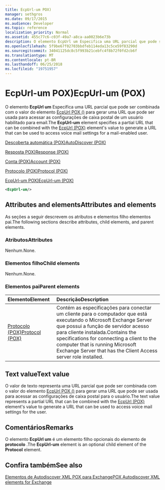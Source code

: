 ```yaml
---
title: EcpUrl-um POX)
manager: sethgros
ms.date: 09/17/2015
ms.audience: Developer
ms.topic: reference
localization_priority: Normal
ms.assetid: 455c77c6-c03f-49a7-a8ca-aa0023b6e73b
description: O elemento EcpUrl um Especifica uma URL parcial que pode ser combinada com o valor do elemento EcpUrl POX () para gerar uma URL que pode ser usada para acessar as configurações de caixa postal de um usuário habilitado para email.
ms.openlocfilehash: 5f9be67f02703bbdfeb114eda13c5ce59f83290d
ms.sourcegitcommit: 34041125dc8c5f993b21cebfc4f8b72f0fd2cb6f
ms.translationtype: MT
ms.contentlocale: pt-BR
ms.lasthandoff: 06/25/2018
ms.locfileid: "19751957"
---
```

# <a name="ecpurl-um-pox"></a><span data-ttu-id="c1fea-103">EcpUrl-um POX)</span><span class="sxs-lookup"><span data-stu-id="c1fea-103">EcpUrl-um (POX)</span></span>

<span data-ttu-id="c1fea-104">O elemento **EcpUrl um** Especifica uma URL parcial que pode ser combinada com o valor do elemento [EcpUrl POX ()](ecpurl-pox.md) para gerar uma URL que pode ser usada para acessar as configurações de caixa postal de um usuário habilitado para email.</span><span class="sxs-lookup"><span data-stu-id="c1fea-104">The **EcpUrl-um** element specifies a partial URL that can be combined with the [EcpUrl (POX)](ecpurl-pox.md) element's value to generate a URL that can be used to access voice mail settings for a mail-enabled user.</span></span> 
  
[<span data-ttu-id="c1fea-105">Descoberta automática (POX)</span><span class="sxs-lookup"><span data-stu-id="c1fea-105">AutoDiscover (POX)</span></span>](autodiscover-pox.md)
  
[<span data-ttu-id="c1fea-106">Resposta POX)</span><span class="sxs-lookup"><span data-stu-id="c1fea-106">Response (POX)</span></span>](response-pox.md)
  
[<span data-ttu-id="c1fea-107">Conta (POX)</span><span class="sxs-lookup"><span data-stu-id="c1fea-107">Account (POX)</span></span>](account-pox.md)
  
[<span data-ttu-id="c1fea-108">Protocolo (POX)</span><span class="sxs-lookup"><span data-stu-id="c1fea-108">Protocol (POX)</span></span>](protocol-pox.md)
  
[<span data-ttu-id="c1fea-109">EcpUrl-um POX)</span><span class="sxs-lookup"><span data-stu-id="c1fea-109">EcpUrl-um (POX)</span></span>](ecpurl-um-pox.md)
  
```XML
<EcpUrl-um/>
```

## <a name="attributes-and-elements"></a><span data-ttu-id="c1fea-110">Attributes and elements</span><span class="sxs-lookup"><span data-stu-id="c1fea-110">Attributes and elements</span></span>

<span data-ttu-id="c1fea-111">As seções a seguir descrevem os atributos e elementos filho elementos pai.</span><span class="sxs-lookup"><span data-stu-id="c1fea-111">The following sections describe attributes, child elements, and parent elements.</span></span>
  
### <a name="attributes"></a><span data-ttu-id="c1fea-112">Atributos</span><span class="sxs-lookup"><span data-stu-id="c1fea-112">Attributes</span></span>

<span data-ttu-id="c1fea-113">Nenhum.</span><span class="sxs-lookup"><span data-stu-id="c1fea-113">None.</span></span>
  
### <a name="child-elements"></a><span data-ttu-id="c1fea-114">Elementos filho</span><span class="sxs-lookup"><span data-stu-id="c1fea-114">Child elements</span></span>

<span data-ttu-id="c1fea-115">Nenhum.</span><span class="sxs-lookup"><span data-stu-id="c1fea-115">None.</span></span>
  
### <a name="parent-elements"></a><span data-ttu-id="c1fea-116">Elementos pai</span><span class="sxs-lookup"><span data-stu-id="c1fea-116">Parent elements</span></span>

|<span data-ttu-id="c1fea-117">**Elemento**</span><span class="sxs-lookup"><span data-stu-id="c1fea-117">**Element**</span></span>|<span data-ttu-id="c1fea-118">**Descrição**</span><span class="sxs-lookup"><span data-stu-id="c1fea-118">**Description**</span></span>|
|:-----|:-----|
|[<span data-ttu-id="c1fea-119">Protocolo (POX)</span><span class="sxs-lookup"><span data-stu-id="c1fea-119">Protocol (POX)</span></span>](protocol-pox.md) <br/> |<span data-ttu-id="c1fea-120">Contém as especificações para conectar um cliente para o computador que está executando o Microsoft Exchange Server que possui a função de servidor acesso para cliente instalada.</span><span class="sxs-lookup"><span data-stu-id="c1fea-120">Contains the specifications for connecting a client to the computer that is running Microsoft Exchange Server that has the Client Access server role installed.</span></span>  <br/> |
   
## <a name="text-value"></a><span data-ttu-id="c1fea-121">Text value</span><span class="sxs-lookup"><span data-stu-id="c1fea-121">Text value</span></span>

<span data-ttu-id="c1fea-122">O valor de texto representa uma URL parcial que pode ser combinada com o valor do elemento [EcpUrl POX ()](ecpurl-pox.md) para gerar uma URL que pode ser usada para acessar as configurações de caixa postal para o usuário.</span><span class="sxs-lookup"><span data-stu-id="c1fea-122">The text value represents a partial URL that can be combined with the [EcpUrl (POX)](ecpurl-pox.md) element's value to generate a URL that can be used to access voice mail settings for the user.</span></span> 
  
## <a name="remarks"></a><span data-ttu-id="c1fea-123">Comentários</span><span class="sxs-lookup"><span data-stu-id="c1fea-123">Remarks</span></span>

<span data-ttu-id="c1fea-124">O elemento **EcpUrl um** é um elemento filho opcionais do elemento de **protocolo** .</span><span class="sxs-lookup"><span data-stu-id="c1fea-124">The **EcpUrl-um** element is an optional child element of the **Protocol** element.</span></span> 
  
## <a name="see-also"></a><span data-ttu-id="c1fea-125">Confira também</span><span class="sxs-lookup"><span data-stu-id="c1fea-125">See also</span></span>



[<span data-ttu-id="c1fea-126">Elementos de Autodiscover XML POX para Exchange</span><span class="sxs-lookup"><span data-stu-id="c1fea-126">POX Autodiscover XML elements for Exchange</span></span>](pox-autodiscover-xml-elements-for-exchange.md)

